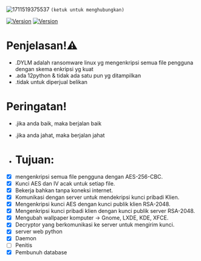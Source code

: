 ![1711519375537](https://github.com/FakeAXL00/Venom-DYLM/assets/164671698/93bafeaf-1fc4-4f5f-8d64-844cbb0d53c1)
``(ketuk untuk menghubungkan)`` 

[![Version](https://img.shields.io/badge/AXELYN-00-brightgreen.svg?maxAge=259200)]()
[![Version](https://img.shields.io/badge/NamePack-:VenomDYLM-brightgreen.svg?maxAge=259200)]()

# Penjelasan!⚠
* .DYLM adalah ransomware linux yg mengenkripsi semua file pengguna dengan skema enkripsi yg kuat
* .ada 12python & tidak ada satu pun yg ditampilkan
* .tidak untuk diperjual belikan

# Peringatan!
* .jika anda baik, maka berjalan baik 
* .jika anda jahat, maka berjalan jahat

* # Tujuan:

- [x] mengenkripsi semua file pengguna dengan AES-256-CBC.
- [x] Kunci AES dan IV acak untuk setiap file.
- [x] Bekerja bahkan tanpa koneksi internet.
- [x] Komunikasi dengan server untuk mendekripsi kunci pribadi Klien.
- [x] Mengenkripsi kunci AES dengan kunci publik klien RSA-2048.
- [x] Mengenkripsi kunci pribadi klien dengan kunci publik server RSA-2048.
- [x] Mengubah wallpaper komputer -> Gnome, LXDE, KDE, XFCE.
- [x] Decryptor yang berkomunikasi ke server untuk mengirim kunci.
- [x] server web python
- [x] Daemon
- [ ] Penitis
- [x] Pembunuh database
